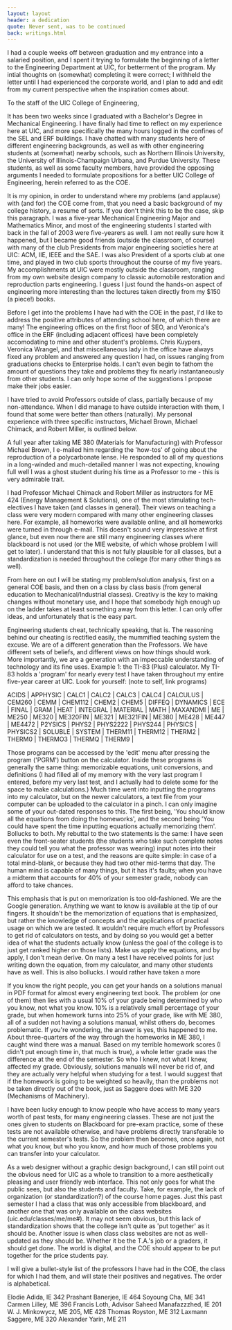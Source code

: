 ```yaml
---
layout: layout
header: a dedication
quote: Never sent, was to be continued
back: writings.html
---
```


I had a couple weeks off between graduation and my entrance into a salaried position, and I spent it trying to formulate the beginning of a letter to the Engineering Department at UIC, for betterment of the program. My intial thoughts on (somewhat) completing it were correct; I withheld the letter until I had experienced the corporate world, and I plan to add and edit from my current perspective when the inspiration comes about.

To the staff of the UIC College of Engineering,

It has been two weeks since I graduated with a Bachelor's Degree in Mechanical Engineering. I have finally had time to reflect on my experience here at UIC, and more specifically the many hours logged in the confines of the SEL and ERF buildings. I have chatted with many students here of different engineering backgrounds, as well as with other engineering students at (somewhat) nearby schools, such as Northern Illinois University, the University of Illinois-Champaign Urbana, and Purdue University. These students, as well as some faculty members, have provided the opposing arguments I needed to formulate propositions for a better UIC College of Engineering, herein referred to as the COE.

It is my opinion, in order to understand where my problems (and applause) with (and for) the COE come from, that you need a basic background of my college history, a resume of sorts. If you don't think this to be the case, skip this paragraph. I was a five-year Mechanical Engineering Major and Mathematics Minor, and most of the engineering students I started with back in the fall of 2003 were five-yearers as well. I am not really sure how it happened, but I became good friends (outside the classroom, of course) with many of the club Presidents from major engineering societies here at UIC: ACM, IIE, IEEE and the SAE. I was also President of a sports club at one time, and played in two club sports throughout the course of my five years. My accomplishments at UIC were mostly outside the classroom, ranging from my own website design company to classic automobile restoration and reproduction parts engineering. I guess I just found the hands-on aspect of engineering more interesting than the lectures taken directly from my $150 (a piece!) books.

Before I get into the problems I have had with the COE in the past, I'd like to address the positive attributes of attending school here, of which there are many! The engineering offices on the first floor of SEO, and Veronica's office in the ERF (including adjacent offices) have been completely accomodating to mine and other student's problems. Chris Kuypers, Veronica Wrangel, and that miscellaneous lady in the office have always fixed any problem and answered any question I had, on issues ranging from graduations checks to Enterprise holds. I can't even begin to fathom the amount of questions they take and problems they fix nearly instantaneously from other students. I can only hope some of the suggestions I propose make their jobs easier.

I have tried to avoid Professors outside of class, partially because of my non-attendance. When I did manage to have outside interaction with them, I found that some were better than others (naturally). My personal experience with three specific instructors, Michael Brown, Michael Chimack, and Robert Miller, is outlined below. 

A full year after taking ME 380 (Materials for Manufacturing) with Professor Michael Brown, I e-mailed him regarding the 'how-tos' of going about the reproduction of a polycarbonate lense. He responded to all of my questions in a long-winded and much-detailed manner I was not expecting, knowing full well I was a ghost student during his time as a Professor to me - this is very admirable trait.

I had Professor Michael Chimack and Robert Miller as instructors for ME 424 (Energy Management & Solutions), one of the most stimulating tech-electives I have taken (and classes in general). Their views on teaching a class were very modern compared with many other engineering classes here. For example, all homeworks were available online, and all homeworks were turned in through e-mail. This doesn't sound very impressive at first glance, but even now there are still many engineering classes where blackboard is not used (or the MIE website, of which whose problem I will get to later). I understand that this is not fully plausible for all classes, but a standardization is needed throughout the college (for many other things as well).

From here on out I will be stating my problem/solution analysis, first on a general COE basis, and then on a class by class basis (from general education to Mechanical/Industrial classes). Creativy is the key to making changes without monetary use, and I hope that somebody high enough up on the ladder takes at least something away from this letter. I can only offer ideas, and unfortunately that is the easy part.

Engineering students cheat, technically speaking, that is. The reasoning behind our cheating is rectified easily, the mummified teaching system the excuse. We are of a different generation than the Professors. We have different sets of beliefs, and different views on how things should work. More importantly, we are a generation with an impeccable understanding of technology and its fine uses. Example 1: the TI-83 (Plus) calculator. My TI-83 holds a 'program' for nearly every test I have taken throughout my entire five-year career at UIC. Look for yourself: (note to self, link programs)


ACIDS | APPHYSIC | CALC1 | CALC2 | CALC3 | CALC4 | CALCULUS | CEM260 | CEMM | CHEM112 | CHEM2 | CHEM5 | DIFFEQ | DYNAMICS | ECE | FINAL | GRAM | HEAT | INTEGRAL | MATERIAL | MATH | MAXANDMI | ME | ME250 | ME320 | ME320FIN | ME321 | ME321FIN | ME380 | ME428 | ME447 | ME4472 | P2YSICS | PHYS2 | PHYS2222 | PHYS244 | PHYSICS | PHYSICS2 | SOLUBLE | SYSTEM | THERM11 | THERM12 | THERM2 | THERM0 | THERMO3 | THERMQ | THERM9 |


Those programs can be accessed by the 'edit' menu after pressing the program ('PGRM') button on the calculator. Inside these programs is generally the same thing: memorizable equations, unit conversions, and definitions (I had filled all of my memory with the very last program I entered, before my very last test, and I actually had to delete some for the space to make calculations.) Much time went into inputting the programs into my calculator, but on the newer calculators, a text file from your computer can be uploaded to the calculator in a pinch. I can only imagine some of your out-dated responses to this. The first being, 'You should know all the equations from doing the homeworks', and the second being 'You could have spent the time inputting equations actually memorizing them'. Bollucks to both. My rebuttal to the two statements is the same: I have seen even the front-seater students (the students who take such complete notes they could tell you what the professor was wearing) input notes into their calculator for use on a test, and the reasons are quite simple: in case of a total mind-blank, or because they had two other mid-terms that day. The human mind is capable of many things, but it has it's faults; when you have a midterm that accounts for 40% of your semester grade, nobody can afford to take chances.

This emphasis that is put on memorization is too old-fashioned. We are the Google generation. Anything we want to know is available at the tip of our fingers. It shouldn't be the memorization of equations that is emphasized, but rather the knowledge of concepts and the applications of practical usage on which we are tested. It wouldn't require much effort by Professors to get rid of calculators on tests, and by doing so you would get a better idea of what the students actually know (unless the goal of the college is to just get ranked higher on those lists). Make us apply the equations, and by apply, I don't mean derive. On many a test I have received points for just writing down the equation, from my calculator, and many other students have as well. This is also bollucks. I would rather have taken a more 

If you know the right people, you can get your hands on a solutions manual in PDF format for almost every engineering text book. The problem (or one of them) then lies with a usual 10% of your grade being determined by who you know, not what you know. 10% is a relatively small percentage of your grade, but when homework turns into 25% of your grade, like with ME 380, all of a sudden not having a solutions manual, whilst others do, becomes problematic. If you're wondering, the answer is yes, this happened to me. About three-quarters of the way through the homeworks in ME 380, I caught wind there was a manual. Based on my terrible homework scores (I didn't put enough time in, that much is true), a whole letter grade was the difference at the end of the semester. So who I knew, not what I knew, affected my grade. Obviously, solutions manuals will never be rid of, and they are actually very helpful when studying for a test. I would suggest that if the homework is going to be weighted so heavily, than the problems not be taken directly out of the book, just as Saggere does with ME 320 (Mechanisms of Machinery).

I have been lucky enough to know people who have access to many years worth of past tests, for many engineering classes. These are not just the ones given to students on Blackboard for pre-exam practice, some of these tests are not available otherwise, and have problems directly transferable to the current semester's tests. So the problem then becomes, once again, not what you know, but who you know, and how much of those problems you can transfer into your calculator. 

As a web designer without a graphic design background, I can still point out the obvious need for UIC as a whole to transition to a more aesthetically pleasing and user friendly web interface. This not only goes for what the public sees, but also the students and faculty. Take, for example, the lack of organization (or standardization?) of the course home pages. Just this past semester I had a class that was only accessible from blackboard, and another one that was only available on the class websites (uic.edu/classes/me/me#). It may not seem obvious, but this lack of standardization shows that the college isn't quite as 'put together' as it should be. Another issue is when class class websites are not as well-updated as they should be. Whether it be the T.A.'s job or a graders, it should get done. The world is digital, and the COE should appear to be put together for the price students pay.

I will give a bullet-style list of the professors I have had in the COE, the class for which I had them, and will state their positives and negatives. The order is alphabetical.

Elodie Adida, IE 342
Prashant Banerjee, IE 464
Soyoung Cha, ME 341
Carmen Lilley, ME 396
Francis Loth, Advisor
Saheed Manafazzzhed, IE 201
W. J. Minkowycz, ME 205, ME 428
Thomas Royston, ME 312
Laxmann Saggere, ME 320
Alexander Yarin, ME 211